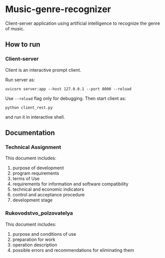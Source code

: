 # Music-genre-recognizer
Client-server application using artificial intelligence to recognize the genre of music.

## How to run



### Client-server

Client is an interactive prompt client.

Run server as:
```shell
uvicorn server:app --host 127.0.0.1 --port 8000 --reload 
```
Use `--reload` flag only for debugging.
Then start client as:
```shell
python client_rest.py
```
and run it in interactive shell.

## Documentation



### Technical Assignment

This document includes:
1) purpose of development
2) program requirements
3) terms of Use
4) requirements for information and software compatibility
5) technical and economic indicators
6) control and acceptance procedure
7) development stage

### Rukovodstvo_polzovatelya

This document includes:
1) purpose and conditions of use
2) preparation for work
3) operation description
4) possible errors and recommendations for eliminating them

